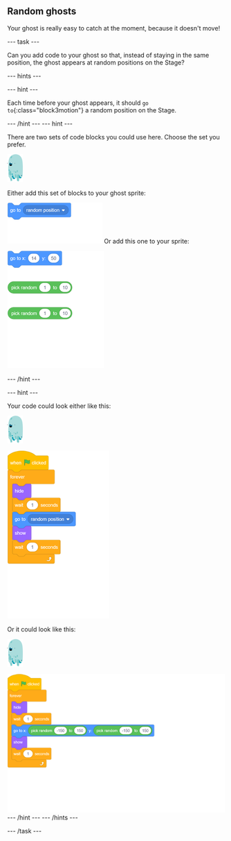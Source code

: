 ## Random ghosts

Your ghost is really easy to catch at the moment, because it doesn't move!

--- task ---

Can you add code to your ghost so that, instead of staying in the same position, the ghost appears at random positions on the Stage?

--- hints ---

--- hint ---

Each time before your ghost appears, it should `go to`{:class="block3motion"} a random position on the Stage.

--- /hint ---
--- hint ---

There are two sets of code blocks you could use here. Choose the set you prefer.

![ghost-sprite](images/ghost-sprite.png)

Either add this set of blocks to your ghost sprite:

![blocks_1545295393_828886](images/blocks_1545295393_828886.png)
Or add this one to your sprite:

![blocks_1545295394_8934085](images/blocks_1545295394_8934085.png)

--- /hint ---

--- hint ---

Your code could look either like this:

![ghost-sprite](images/ghost-sprite.png)

![blocks_1545295395_9685948](images/blocks_1545295395_9685948.png)

Or it could look like this:

![ghost-sprite](images/ghost-sprite.png)

![blocks_1545295397_0649676](images/blocks_1545295397_0649676.png)
--- /hint ---
--- /hints ---

--- /task ---
